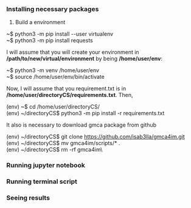 ### Installing necessary packages

1) Build a environment

~$ python3 -m pip install --user virtualenv\
~$ python3 -m pip install requests

I will assume that you will create your environment in **/path/to/new/virtual/environment** by being **/home/user/env**:

~$ python3 -m venv /home/user/env\
~$ source /home/user/env/bin/activate

Now, I will assume that you requirement.txt is in **/home/user/directoryCS/requirements.txt**. Then,

(env) ~$ cd /home/user/directoryCS/\
(env) ~/directoryCS$ python3 -m pip install -r requirements.txt

It also is necessary to download gmca package from github

(env) ~/directoryCS$ git clone https://github.com/isab3lla/gmca4im.git \
(env) ~/directoryCS$ mv gmca4im/scripts/* .\
(env) ~/directoryCS$ rm -rf gmca4im\


### Running jupyter notebook


### Running terminal script


### Seeing results
